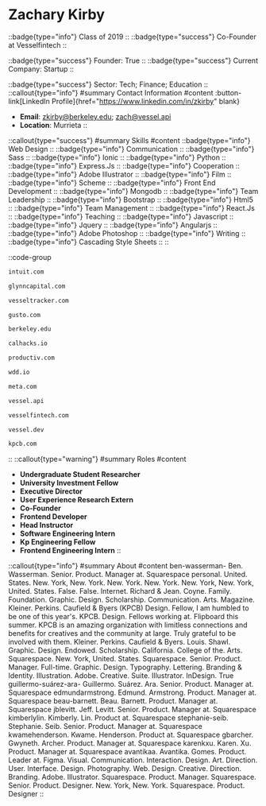 # Zachary Kirby
::badge{type="info"}
Class of 2019
::
::badge{type="success"}
Co-Founder at Vesselfintech
::

::badge{type="success"}
Founder: True
::
::badge{type="success"}
Current Company: Startup
::

::badge{type="success"}
Sector: Tech; Finance; Education
::
::callout{type="info"}
#summary
Contact Information
#content
:button-link[LinkedIn Profile]{href="https://www.linkedin.com/in/zkirby" blank}
- **Email**: zkirby@berkeley.edu; zach@vessel.api
- **Location**: Murrieta
::

::callout{type="success"}
#summary
Skills
#content
::badge{type="info"}
Web Design
::
::badge{type="info"}
Communication
::
::badge{type="info"}
Sass
::
::badge{type="info"}
Ionic
::
::badge{type="info"}
Python
::
::badge{type="info"}
Express.Js
::
::badge{type="info"}
Cooperation
::
::badge{type="info"}
Adobe Illustrator
::
::badge{type="info"}
Film
::
::badge{type="info"}
Scheme
::
::badge{type="info"}
Front End Development
::
::badge{type="info"}
Mongodb
::
::badge{type="info"}
Team Leadership
::
::badge{type="info"}
Bootstrap
::
::badge{type="info"}
Html5
::
::badge{type="info"}
Team Management
::
::badge{type="info"}
React.Js
::
::badge{type="info"}
Teaching
::
::badge{type="info"}
Javascript
::
::badge{type="info"}
Jquery
::
::badge{type="info"}
Angularjs
::
::badge{type="info"}
Adobe Photoshop
::
::badge{type="info"}
Writing
::
::badge{type="info"}
Cascading Style Sheets
::
::

::code-group
```bash [Intuit]
intuit.com
```
```bash [Glynn Capital Management]
glynncapital.com
```
```bash [vesseltracker.com]
vesseltracker.com
```
```bash [Gusto]
gusto.com
```
```bash [UC Berkeley]
berkeley.edu
```
```bash [Cal Hacks]
calhacks.io
```
```bash [Productiv]
productiv.com
```
```bash [Web Design DeCal]
wdd.io
```
```bash [Meta]
meta.com
```
```bash [Vessel]
vessel.api
```
```bash [Vesselfintech]
vesselfintech.com
```
```bash [Vessel]
vessel.dev
```
```bash [Kleiner Perkins Caufield & Byers]
kpcb.com
```
::
::callout{type="warning"}
#summary
Roles
#content
- **Undergraduate Student Researcher**
- **University Investment Fellow**
- **Executive Director**
- **User Experience Research Extern**
- **Co-Founder**
- **Frontend Developer**
- **Head Instructor**
- **Software Engineering Intern**
- **Kp Engineering Fellow**
- **Frontend Engineering Intern**
::

::callout{type="info"}
#summary
About
#content
ben-wasserman- Ben. Wasserman. Senior. Product. Manager at. Squarespace personal. United. States. New. York, New. York. New. York. New. York. New. York, New. York, United. States. False. False. Internet. Richard & Jean. Coyne. Family. Foundation. Graphic. Design. Scholarship. Communication. Arts. Magazine. Kleiner. Perkins. Caufield & Byers (KPCB) Design. Fellow, I am humbled to be one of this year's. KPCB. Design. Fellows working at. Flipboard this summer. KPCB is an amazing organization with limitless connections and benefits for creatives and the community at large. Truly grateful to be involved with them. Kleiner. Perkins. Caufield & Byers. Louis. Shawl. Graphic. Design. Endowed. Scholarship. California. College of the. Arts. Squarespace. New. York, United. States. Squarespace. Senior. Product. Manager. Full-time. Graphic. Design. Typography. Lettering. Branding & Identity. Illustration. Adobe. Creative. Suite. Illustrator. InDesign. True guillermo-suárez-ara- Guillermo. Suárez. Ara. Senior. Product. Manager at. Squarespace edmundarmstrong. Edmund. Armstrong. Product. Manager at. Squarespace beau-barnett. Beau. Barnett. Product. Manager at. Squarespace jblevitt. Jeff. Levitt. Senior. Product. Manager at. Squarespace kimberlylin. Kimberly. Lin. Product at. Squarespace stephanie-seib. Stephanie. Seib. Senior. Product. Manager at. Squarespace kwamehenderson. Kwame. Henderson. Product at. Squarespace gbarcher. Gwyneth. Archer. Product. Manager at. Squarespace karenkxu. Karen. Xu. Product. Manager at. Squarespace avantikaa. Avantika. Gomes. Product. Leader at. Figma. Visual. Communication. Interaction. Design. Art. Direction. User. Interface. Design. Photography. Web. Design. Creative. Direction. Branding. Adobe. Illustrator. Squarespace. Product. Manager. Squarespace. Senior. Product. Designer. New. York, New. York. Squarespace. Product. Designer
::
